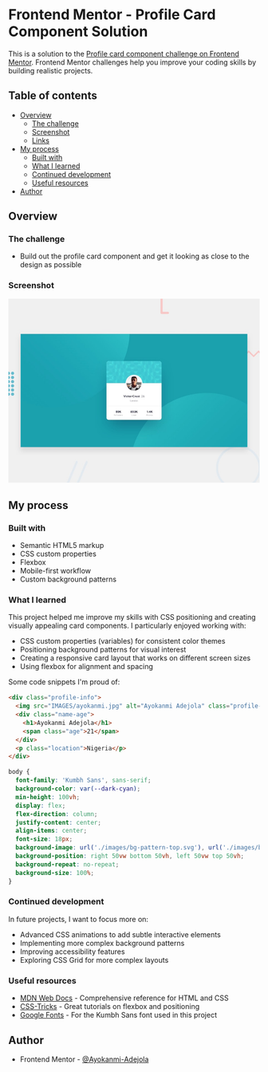 # Frontend Mentor - Profile Card Component Solution

This is a solution to the [Profile card component challenge on Frontend Mentor](https://www.frontendmentor.io/challenges/profile-card-component-cfArpWshJ). Frontend Mentor challenges help you improve your coding skills by building realistic projects.

## Table of contents

- [Overview](#overview)
  - [The challenge](#the-challenge)
  - [Screenshot](#screenshot)
  - [Links](#links)
- [My process](#my-process)
  - [Built with](#built-with)
  - [What I learned](#what-i-learned)
  - [Continued development](#continued-development)
  - [Useful resources](#useful-resources)
- [Author](#author)

## Overview

### The challenge

- Build out the profile card component and get it looking as close to the design as possible

### Screenshot

![Profile Card Component](./design/desktop-preview.jpg)

## My process

### Built with

- Semantic HTML5 markup
- CSS custom properties
- Flexbox
- Mobile-first workflow
- Custom background patterns

### What I learned

This project helped me improve my skills with CSS positioning and creating visually appealing card components. I particularly enjoyed working with:

- CSS custom properties (variables) for consistent color themes
- Positioning background patterns for visual interest
- Creating a responsive card layout that works on different screen sizes
- Using flexbox for alignment and spacing

Some code snippets I'm proud of:

```html
<div class="profile-info">
  <img src="IMAGES/ayokanmi.jpg" alt="Ayokanmi Adejola" class="profile-img">
  <div class="name-age">
    <h1>Ayokanmi Adejola</h1>
    <span class="age">21</span>
  </div>
  <p class="location">Nigeria</p>
</div>
```

```css
body {
  font-family: 'Kumbh Sans', sans-serif;
  background-color: var(--dark-cyan);
  min-height: 100vh;
  display: flex;
  flex-direction: column;
  justify-content: center;
  align-items: center;
  font-size: 18px;
  background-image: url('./images/bg-pattern-top.svg'), url('./images/bg-pattern-bottom.svg');
  background-position: right 50vw bottom 50vh, left 50vw top 50vh;
  background-repeat: no-repeat;
  background-size: 100%;
}
```

### Continued development

In future projects, I want to focus more on:

- Advanced CSS animations to add subtle interactive elements
- Implementing more complex background patterns
- Improving accessibility features
- Exploring CSS Grid for more complex layouts

### Useful resources

- [MDN Web Docs](https://developer.mozilla.org/en-US/) - Comprehensive reference for HTML and CSS
- [CSS-Tricks](https://css-tricks.com/) - Great tutorials on flexbox and positioning
- [Google Fonts](https://fonts.google.com/) - For the Kumbh Sans font used in this project

## Author

- Frontend Mentor - [@Ayokanmi-Adejola](https://www.frontendmentor.io/profile/Ayokanmi-Adejola)
